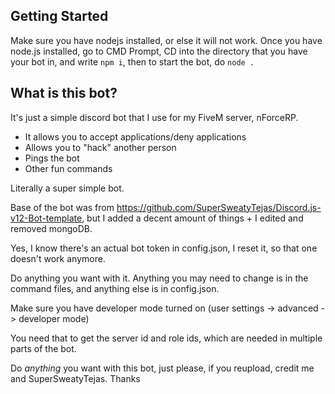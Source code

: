 ## Getting Started

Make sure you have nodejs installed, or else it will not work. Once you have node.js installed, go to CMD Prompt, CD into the directory that you have your bot in, and write `npm i`, then to start the bot, do `node .`


## What is this bot?

It's just a simple discord bot that I use for my FiveM server, nForceRP. 
 - It allows you to accept applications/deny applications
 - Allows you to "hack" another person
 - Pings the bot
 - Other fun commands

Literally a super simple bot. 

Base of the bot was from https://github.com/SuperSweatyTejas/Discord.js-v12-Bot-template, but I added a decent amount of things + I edited and removed mongoDB.

Yes, I know there's an actual bot token in config.json, I reset it, so that one doesn't work anymore. 

Do anything you want with it. Anything you may need to change is in the command files, and anything else is in config.json.

Make sure you have developer mode turned on (user settings -> advanced -> developer mode)

You need that to get the server id and role ids, which are needed in multiple parts of the bot.


Do *anything* you want with this bot, just please, if you reupload, credit me and SuperSweatyTejas. Thanks
